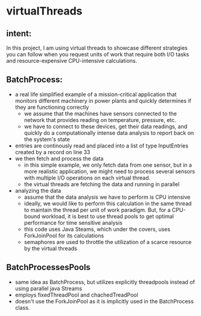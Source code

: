 # virtualThreads

## intent:
In this project, I am using virtual threads to showcase different strategies you can follow when you request units of work that require both I/O tasks and resource-expensive CPU-intensive calculations.

## BatchProcess:
- a real life simplified example of a mission-critical application that monitors different machinery in power plants and quickly determines if they are functioning correctly
  - we assume that the machines have sensors connected to the network that provides reading on temperature, pressure, etc.
  - we have to connect to these devices, get their data readings, and quickly do a computationally intense data analysis to report back on the system's state
- entries are continously read and placed into a list of type InputEntries created by a record on line 33
- we then fetch and process the data
  - in this simple example, we only fetch data from one sensor, but in a more realistic application, we might need to process several sensors with multiple I/O operations on each virtual thread.
  - the virtual threads are fetching the data and running in parallel
- analyzing the data
  - assume that the data analysis we have to perform is CPU intensive
  - ideally, we would like to perform this calculation in the same thread to maintain the thread per unit of work paradigm. But, for a CPU-bound workload, it is best to use thread pools to get optimal performance for time sensitive analysis
  - this code uses Java Steams, which under the covers, uses ForkJoinPool for its calculations
  - semaphores are used to throttle the utilization of a scarce resource by the virtual threads

## BatchProcessesPools
- same idea as BatchProcess, but utilizes explicitly threadpools instead of using parallel java Streams
- employs fixedThreadPool and chachedTreadPool
- doesn't use the ForkJoinPool as it is implicitly used in the BatchProcess class.
